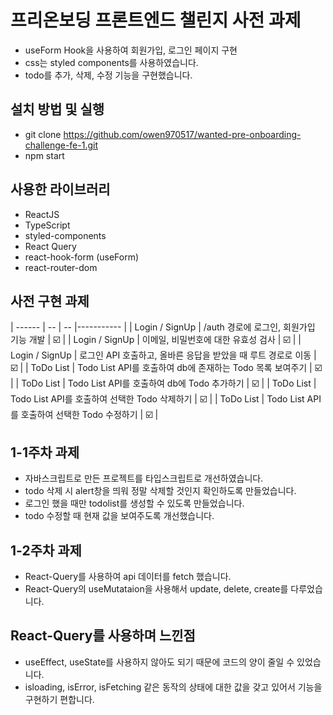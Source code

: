 # 프리온보딩 프론트엔드 챌린지 사전 과제

- useForm Hook을 사용하여 회원가입, 로그인 페이지 구현 
- css는 styled components를 사용하였습니다.
- todo를 추가, 삭제, 수정 기능을 구현했습니다.

## 설치 방법 및 실행

- git clone https://github.com/owen970517/wanted-pre-onboarding-challenge-fe-1.git
- npm start

## 사용한 라이브러리

- ReactJS
- TypeScript 
- styled-components
- React Query
- react-hook-form (useForm)
- react-router-dom

## 사전 구현 과제

| ------ | -- | -- |----------- |
| Login / SignUp | /auth 경로에 로그인, 회원가입 기능 개발 | ☑️ | 
| Login / SignUp | 이메일, 비밀번호에 대한 유효성 검사 | ☑️ |
| Login / SignUp | 로그인 API 호출하고, 올바른 응답을 받았을 때 루트 경로로 이동 | ☑️ |
| ToDo List | Todo List API를 호출하여 db에 존재하는 Todo 목록 보여주기 | ☑️ |
| ToDo List | Todo List API를 호출하여 db에 Todo 추가하기 | ☑️ |
| ToDo List | Todo List API를 호출하여 선택한 Todo 삭제하기 | ☑️ |
| ToDo List | Todo List API를 호출하여 선택한 Todo 수정하기 | ☑️ |



## 1-1주차 과제 

- 자바스크립트로 만든 프로젝트를 타입스크립트로 개선하였습니다.
- todo 삭제 시 alert창을 띄워 정말 삭제할 것인지 확인하도록 만들었습니다.
- 로그인 했을 때만 todolist를 생성할 수 있도록 만들었습니다.
- todo 수정할 때 현재 값을 보여주도록 개선했습니다.

## 1-2주차 과제

- React-Query를 사용하여 api 데이터를 fetch 했습니다.
- React-Query의 useMutataion을 사용해서 update, delete, create를 다루었습니다.

## React-Query를 사용하며 느낀점 

- useEffect, useState를 사용하지 않아도 되기 때문에 코드의 양이 줄일 수 있었습니다.
- isloading, isError, isFetching 같은 동작의 상태에 대한 값을 갖고 있어서 기능을 구현하기 편합니다.


